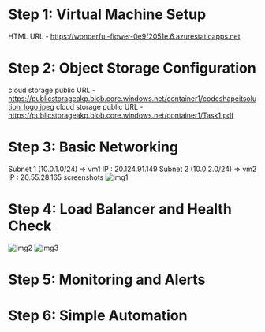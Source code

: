 # Step 1: Virtual Machine Setup

HTML URL - https://wonderful-flower-0e9f2051e.6.azurestaticapps.net

# Step 2: Object Storage Configuration

cloud storage public URL - https://publicstorageakp.blob.core.windows.net/container1/codeshapeitsolution_logo.jpeg
cloud storage public URL - https://publicstorageakp.blob.core.windows.net/container1/Task1.pdf

# Step 3: Basic Networking

Subnet 1 (10.0.1.0/24) => vm1 IP : 20.124.91.149
Subnet 2 (10.0.2.0/24) => vm2 IP : 20.55.28.165
screenshots
![img1](https://res.cloudinary.com/ddb8qrjvx/image/upload/v1748269106/Screenshot_2025-05-25_122455_pmak9n.png)

# Step 4: Load Balancer and Health Check

![img2](https://res.cloudinary.com/ddb8qrjvx/image/upload/v1748269108/Screenshot_2025-05-25_132019_tpyg0k.png)
![img3](https://res.cloudinary.com/ddb8qrjvx/image/upload/v1748269107/Screenshot_2025-05-25_131124_tbm4lr.png)

# Step 5: Monitoring and Alerts

# Step 6: Simple Automation
